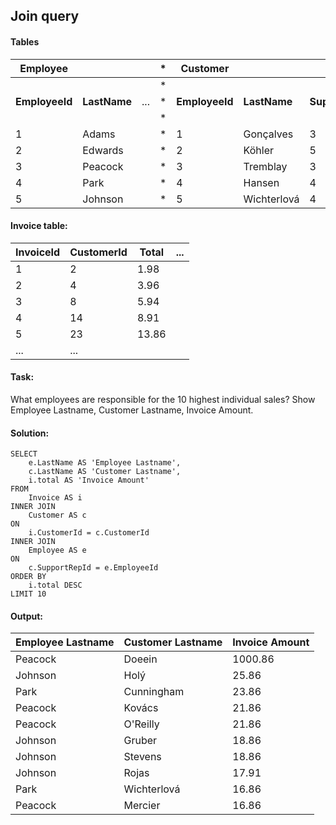 ## Join query

#### Tables

| Employee       |              |     | * | Customer       |              |                  |
|----------------|--------------|-----|---|----------------|--------------|------------------|
|                |              |     | * |                |              |                  |
| **EmployeeId** | **LastName** | ... | * | **EmployeeId** | **LastName** | **SupportRepId** |
|                |              |     | * |                |              |                  |
| 1              | Adams        |     | * | 1              | Gonçalves    | 3                |
| 2              | Edwards      |     | * | 2              | Köhler       | 5                |
| 3              | Peacock      |     | * | 3              | Tremblay     | 3                |
| 4              | Park         |     | * | 4              | Hansen       | 4                |
| 5              | Johnson      |     | * | 5              | Wichterlová  | 4                |

#### Invoice table:

| InvoiceId | CustomerId | Total | ... |
|-----------|------------|-------|-----|
| 1         | 2          | 1.98  |     |
| 2         | 4          | 3.96  |     |
| 3         | 8          | 5.94  |     |
| 4         | 14         | 8.91  |     |
| 5         | 23         | 13.86 |     |
| ...       | ...        |       |     |

#### Task:

What employees are responsible for the 10 highest individual sales?
Show Employee Lastname, Customer Lastname, Invoice Amount.

#### Solution:
```
SELECT
	e.LastName AS 'Employee Lastname',
	c.LastName AS 'Customer Lastname',
	i.total AS 'Invoice Amount'
FROM
	Invoice AS i
INNER JOIN
	Customer AS c
ON
	i.CustomerId = c.CustomerId
INNER JOIN
	Employee AS e
ON
	c.SupportRepId = e.EmployeeId
ORDER BY
	i.total DESC
LIMIT 10
```

#### Output:

| Employee Lastname | Customer Lastname | Invoice Amount |
|-------------------|-------------------|----------------|
| Peacock           | Doeein            | 1000.86        |
| Johnson           | Holý              | 25.86          |
| Park              | Cunningham        | 23.86          |
| Peacock           | Kovács            | 21.86          |
| Peacock           | O'Reilly          | 21.86          |
| Johnson           | Gruber            | 18.86          |
| Johnson           | Stevens           | 	18.86         |
| Johnson           | Rojas             | 17.91          |
| Park              | Wichterlová       | 	16.86         |
| Peacock           | Mercier           | 16.86          |